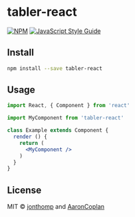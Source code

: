# tabler-react

> 

[![NPM](https://img.shields.io/npm/v/tabler-react.svg)](https://www.npmjs.com/package/tabler-react) [![JavaScript Style Guide](https://img.shields.io/badge/code_style-standard-brightgreen.svg)](https://standardjs.com)

## Install

```bash
npm install --save tabler-react
```

## Usage

```jsx
import React, { Component } from 'react'

import MyComponent from 'tabler-react'

class Example extends Component {
  render () {
    return (
      <MyComponent />
    )
  }
}
```

## License

MIT © [jonthomp](https://github.com/jonthomp) and [AaronCoplan](https://github.com/AaronCoplan)
